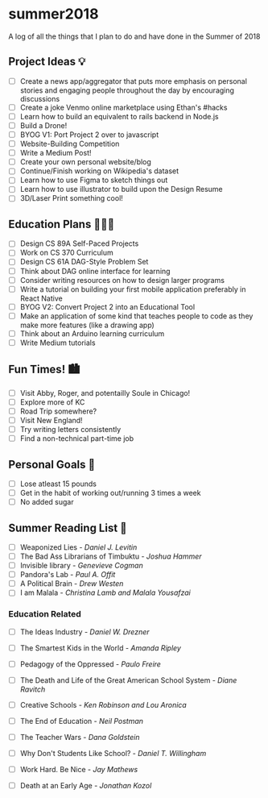 # summer2018
A log of all the things that I plan to do and have done in the Summer of 2018

## Project Ideas 💡
- [ ] Create a news app/aggregator that puts more emphasis on personal stories and engaging people throughout the day by encouraging discussions
- [ ] Create a joke Venmo online marketplace using Ethan's #hacks
- [ ] Learn how to build an equivalent to rails backend in Node.js
- [ ] Build a Drone!
- [ ] BYOG V1: Port Project 2 over to javascript
- [ ] Website-Building Competition
- [ ] Write a Medium Post!
- [ ] Create your own personal website/blog
- [ ] Continue/Finish working on Wikipedia's dataset
- [ ] Learn how to use Figma to sketch things out
- [ ] Learn how to use illustrator to build upon the Design Resume
- [ ] 3D/Laser Print something cool! 

## Education Plans 👨🏽‍🏫
- [ ] Design CS 89A Self-Paced Projects
- [ ] Work on CS 370 Curriculum
- [ ] Design CS 61A DAG-Style Problem Set
- [ ] Think about DAG online interface for learning
- [ ] Consider writing resources on how to design larger programs
- [ ] Write a tutorial on building your first mobile application preferably in React Native
- [ ] BYOG V2: Convert Project 2 into an Educational Tool
- [ ] Make an application of some kind that teaches people to code as they make more features (like a drawing app)
- [ ] Think about an Arduino learning curriculum
- [ ] Write Medium tutorials

## Fun Times! 🏙
- [ ] Visit Abby, Roger, and potentailly Soule in Chicago!
- [ ] Explore more of KC
- [ ] Road Trip somewhere?
- [ ] Visit New England!
- [ ] Try writing letters consistently
- [ ] Find a non-technical part-time job

## Personal Goals 🏃
- [ ] Lose atleast 15 pounds
- [ ] Get in the habit of working out/running 3 times a week
- [ ] No added sugar

## Summer Reading List 📖
- [ ] Weaponized Lies - _Daniel J. Levitin_
- [ ] The Bad Ass Librarians of Timbuktu - _Joshua Hammer_
- [ ] Invisible library - _Genevieve Cogman_
- [ ] Pandora's Lab - _Paul A. Offit_
- [ ] A Political Brain - _Drew Westen_
- [ ] I am Malala - _Christina Lamb and Malala Yousafzai_

### Education Related
- [ ] The Ideas Industry - _Daniel W. Drezner_
- [ ] The Smartest Kids in the World - _Amanda Ripley_
- [ ] Pedagogy of the Oppressed - _Paulo Freire_
- [ ] The Death and Life of the Great American School System - _Diane Ravitch_
- [ ] Creative Schools - _Ken Robinson and Lou Aronica_
- [ ] The End of Education - _Neil Postman_
- [ ] The Teacher Wars - _Dana Goldstein_
- [ ] Why Don't Students Like School? - _Daniel T. Willingham_
- [ ] Work Hard. Be Nice - _Jay Mathews_
- [ ] Death at an Early Age - _Jonathan Kozol_




